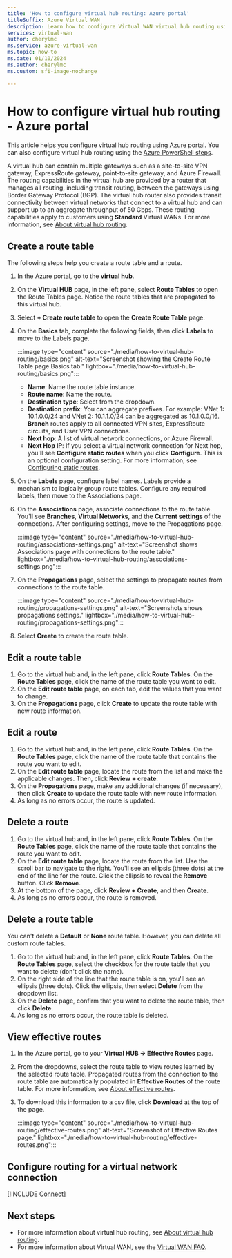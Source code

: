 ```yaml
---
title: 'How to configure virtual hub routing: Azure portal'
titleSuffix: Azure Virtual WAN
description: Learn how to configure Virtual WAN virtual hub routing using the Azure portal.
services: virtual-wan
author: cherylmc
ms.service: azure-virtual-wan
ms.topic: how-to
ms.date: 01/10/2024
ms.author: cherylmc
ms.custom: sfi-image-nochange

---
```

# How to configure virtual hub routing - Azure portal

This article helps you configure virtual hub routing using Azure portal. You can also configure virtual hub routing using the [Azure PowerShell steps](how-to-virtual-hub-routing-powershell.md).

A virtual hub can contain multiple gateways such as a site-to-site VPN gateway, ExpressRoute gateway, point-to-site gateway, and Azure Firewall. The routing capabilities in the virtual hub are provided by a router that manages all routing, including transit routing, between the gateways using Border Gateway Protocol (BGP). The virtual hub router also provides transit connectivity between virtual networks that connect to a virtual hub and can support up to an aggregate throughput of 50 Gbps. These routing capabilities apply to customers using **Standard** Virtual WANs. For more information, see [About virtual hub routing](about-virtual-hub-routing.md).

## Create a route table

The following steps help you create a route table and a route.

1. In the Azure portal, go to the **virtual hub**.
1. On the **Virtual HUB** page, in the left pane, select **Route Tables** to open the Route Tables page. Notice the route tables that are propagated to this virtual hub.
1. Select **+ Create route table** to open the **Create Route Table** page.
1. On the **Basics** tab, complete the following fields, then click **Labels** to move to the Labels page.

   :::image type="content" source="./media/how-to-virtual-hub-routing/basics.png" alt-text="Screenshot showing the Create Route Table page Basics tab." lightbox="./media/how-to-virtual-hub-routing/basics.png":::

   * **Name**: Name the route table instance.
   * **Route name**: Name the route.
   * **Destination type**: Select from the dropdown.
   * **Destination prefix**: You can aggregate prefixes. For example: VNet 1: 10.1.0.0/24 and VNet 2: 10.1.1.0/24 can be aggregated as 10.1.0.0/16. **Branch** routes apply to all connected VPN sites, ExpressRoute circuits, and User VPN connections.
   * **Next hop**: A list of virtual network connections, or Azure Firewall.
   * **Next Hop IP**: If you select a virtual network connection for Next hop, you'll see **Configure static routes** when you click **Configure**. This is an optional configuration setting. For more information, see [Configuring static routes](about-virtual-hub-routing.md#static).

1. On the **Labels** page, configure label names. Labels provide a mechanism to logically group route tables. Configure any required labels, then move to the Associations page.

1. On the **Associations** page, associate connections to the route table. You'll see **Branches**, **Virtual Networks**, and the **Current settings** of the connections. After configuring settings, move to the Propagations page.

    :::image type="content" source="./media/how-to-virtual-hub-routing/associations-settings.png" alt-text="Screenshot shows Associations page with connections to the route table." lightbox="./media/how-to-virtual-hub-routing/associations-settings.png":::

1. On the **Propagations** page, select the settings to propagate routes from connections to the route table.

    :::image type="content" source="./media/how-to-virtual-hub-routing/propagations-settings.png" alt-text="Screenshots shows propagations settings." lightbox="./media/how-to-virtual-hub-routing/propagations-settings.png":::

1. Select **Create** to create the route table.

## Edit a route table

1. Go to the virtual hub and, in the left pane, click **Route Tables**. On the **Route Tables** page, click the name of the route table you want to edit.
1. On the **Edit route table** page, on each tab, edit the values that you want to change.
1. On the **Propagations** page, click **Create** to update the route table with new route information.

## Edit a route

1. Go to the virtual hub and, in the left pane, click **Route Tables**. On the **Route Tables** page, click the name of the route table that contains the route you want to edit.
1. On the **Edit route table** page, locate the route from the list and make the applicable changes. Then, click **Review + create**.
1. On the **Propagations** page, make any additional changes (if necessary), then click **Create** to update the route table with new route information.
1. As long as no errors occur, the route is updated.

## Delete a route

1. Go to the virtual hub and, in the left pane, click **Route Tables**. On the **Route Tables** page, click the name of the route table that contains the route you want to edit.
1. On the **Edit route table** page, locate the route from the list. Use the scroll bar to navigate to the right. You'll see an ellipsis (three dots) at the end of the line for the route. Click the ellipsis to reveal the **Remove** button. Click **Remove**.
1. At the bottom of the page, click **Review + Create**, and then **Create**.
1. As long as no errors occur, the route is removed.

## Delete a route table

You can't delete a **Default** or **None** route table. However, you can delete all custom route tables.

1. Go to the virtual hub and, in the left pane, click **Route Tables**. On the **Route Tables** page, select the checkbox for the route table that you want to delete (don't click the name).
1. On the right side of the line that the route table is on, you'll see an ellipsis (three dots). Click the ellipsis, then select **Delete** from the dropdown list.
1. On the **Delete** page, confirm that you want to delete the route table, then click **Delete**.
1. As long as no errors occur, the route table is deleted.

## View effective routes

1. In the Azure portal, go to your **Virtual HUB -> Effective Routes** page.
1. From the dropdowns, select the route table to view routes learned by the selected route table. Propagated routes from the connection to the route table are automatically populated in **Effective Routes** of the route table. For more information, see [About effective routes](effective-routes-virtual-hub.md).
1. To download this information to a csv file, click **Download** at the top of the page.

   :::image type="content" source="./media/how-to-virtual-hub-routing/effective-routes.png" alt-text="Screenshot of Effective Routes page." lightbox="./media/how-to-virtual-hub-routing/effective-routes.png":::

## <a name="routing-configuration"></a>Configure routing for a virtual network connection

[!INCLUDE [Connect](../../includes/virtual-wan-connect-vnet-hub-include.md)]

## Next steps

* For more information about virtual hub routing, see [About virtual hub routing](about-virtual-hub-routing.md).
* For more information about Virtual WAN, see the [Virtual WAN FAQ](virtual-wan-faq.md).
